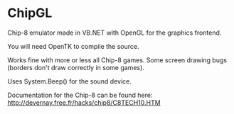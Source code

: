 ChipGL
======

Chip-8 emulator made in VB.NET with OpenGL for the graphics frontend.

You will need OpenTK to compile the source.

Works fine with more or less all Chip-8 games. Some screen drawing bugs (borders don't draw correctly in some games).

Uses System.Beep() for the sound device.

Documentation for the Chip-8 can be found here: http://devernay.free.fr/hacks/chip8/C8TECH10.HTM
